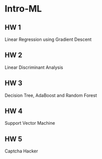 # Intro-ML

## HW 1

Linear Regression using Gradient Descent

## HW 2

Linear Discriminant Analysis

## HW 3

Decision Tree, AdaBoost and Random Forest

## HW 4

Support Vector Machine

## HW 5

Captcha Hacker
